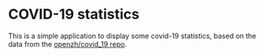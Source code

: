 COVID-19 statistics
===================

This is a simple application to display some covid-19 statistics, based on the data from the [openzh/covid_19 repo](https://github.com/openZH/covid_19).
